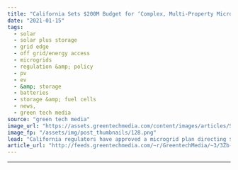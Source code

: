 ```yaml
---
title: "California Sets $200M Budget for ‘Complex, Multi-Property Microgrid’ Projects"
date: "2021-01-15"
tags: 
  - solar
  - solar plus storage 
  - grid edge
  - off grid/energy access
  - microgrids
  - regulation &amp; policy
  - pv
  - ev
  - &amp; storage
  - batteries
  - storage &amp; fuel cells
  - news,
  - green tech media
source: "green tech media"
image_url: "https://assets.greentechmedia.com/content/images/articles/Sonoma_Aerial_view_XL.jpg"
image_fp: "/assets/img/post_thumbnails/128.png"
lead: "California regulators have approved a microgrid plan directing $200 million to help communities build networks that can supply power through the state’s extended wildfire-prevention blackouts, a task expected to take years to move from planning to co ..."
article_url: "http://feeds.greentechmedia.com/~r/GreentechMedia/~3/3Zb-h1oHZLs/california-sets-200m-budget-for-complex-multi-property-microgrid-projects"
---
```


---
